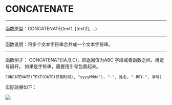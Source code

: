 # CONCATENATE
*****
函数原型：CONCATENATE(text1, [text2], ...)
*****
函数说明：将多个文本字符串合并成一个文本字符串。
*****
函数例子：
CONCATENATE(A,B,C)，即返回值为ABC
字段或者函数之间，用逗号隔开。
如果是字符串，需要用引号包裹起来。

~~~
CONCATENATE(TEXT(DATE(日期时间), "yyyyMMdd"), "-", 姓名, "-BBY-", 学号)
~~~

实际效果如下：

![](../img/6-3-3-1i1.png)